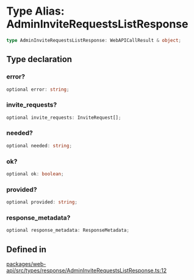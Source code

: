 # Type Alias: AdminInviteRequestsListResponse

```ts
type AdminInviteRequestsListResponse: WebAPICallResult & object;
```

## Type declaration

### error?

```ts
optional error: string;
```

### invite\_requests?

```ts
optional invite_requests: InviteRequest[];
```

### needed?

```ts
optional needed: string;
```

### ok?

```ts
optional ok: boolean;
```

### provided?

```ts
optional provided: string;
```

### response\_metadata?

```ts
optional response_metadata: ResponseMetadata;
```

## Defined in

[packages/web-api/src/types/response/AdminInviteRequestsListResponse.ts:12](https://github.com/slackapi/node-slack-sdk/blob/main/packages/web-api/src/types/response/AdminInviteRequestsListResponse.ts#L12)
